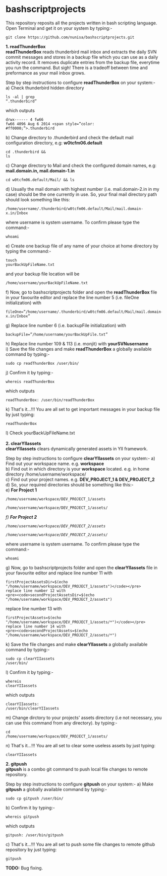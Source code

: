# bashscriptprojects
This repository reposits all the projects written in bash scripting language.<br>
Open Terminal and get it on your system by typing:-
<pre><code>git clone https://github.com/nunisa/bashscriptprojects.git</code></pre>

<strong>1. readThunderBox</strong><br>
<strong>readThunderBox</strong> reads thunderbird mail inbox and extracts the daily SVN commit messages and stores in a backup file which you can use as a daily activity record. It removes duplicate entries from the backup file, everytime you run the command. But sigh! There is a tradeoff between time and preformance as your mail inbox grows.<br>

Step by step instructions to configure <strong>readThunderBox</strong> on your system:-<br>
a) Check thunderbird hidden directory <pre><code>ls -al | grep “.thunderbird”</code></pre> which outputs <pre><code>drwx------   4 fw66 fw66      4096 Aug  6  2014 <span style=”color: #ff0000;”>.thunderbird</span></code></pre>
b) Change directory to .thunderbird and check the default mail configuration directory, e.g: <strong>w0tcfm06.default</strong> <pre><code>cd .thunderbird && ls</code></pre>
c) Change directory to Mail and check the configured domain names, e.g: <strong>mail.domain.in, mail.domain-1.in</strong> <pre><code>cd w0tcfm06.default/Mail/ && ls</code></pre>
d) Usually the mail domain with highest number (i.e. mail.domain-2.in in my case) should be the one currently in use. So, your final mail directory path should look something like this: <pre><code>/home/username/.thunderbird/w0tcfm06.default/Mail/mail.domain-x.in/Inbox</code></pre> where username is system username. To confirm please type the command:- <pre><code>whoami</code></pre>
e) Create one backup file of any name of your choice at home directory by typing the command:- <pre><code>touch yourBackUpFileName.txt</code></pre> and your backup file location will be <pre><code>/home/username/yourBackUpFileName.txt</code></pre>
f) Now, go to bashscriptprojects folder and open the <strong>readThunderBox</strong> file in your favourite editor and replace the line number 5 (i.e. fileOne initialization) with <pre><code>fileOne=”/home/username/.thunderbird/w0tcfm06.default/Mail/mail.domain-x.in/Inbox”</code></pre>
g) Replace line number 6 (i.e. backupFile initialization) with <pre><code>backupFile=”/home/username/yourBackUpFile.txt”</code></pre>
h) Replace line number 109 & 113 (i.e. monjit) with <strong>yourSVNusername</strong><br> 
i) Save the file changes and make <strong>readThunderBox</strong> a globally available command by typing:- <pre><code>sudo cp readThunderBox /user/bin/</code></pre>
j) Confirm it by typing:- <pre><code>whereis readThunderBox</code></pre> which outputs <pre><code>readThunderBox: /user/bin/readThunderBox</code></pre>
k) That's it...!!! You are all set to get important messages in your backup file by just typing: <pre><code>readThunderBox</code></pre>
l) Check yourBackUpFileName.txt<br><br>
<strong>2. clearYIIassets</strong><br>
<strong>clearYIIassets</strong> clears dynamically generated assets in YII framework.<br>

Step by step instructions to configure <strong>clearYIIassets</strong> on your system:-
a) Find out your workspace name. e.g. <strong>workspace</strong><br>
b) Find out in which directory is your <strong>workspace</strong> located. e.g. in home directory /home/username/workspace/<br>
c) Find out your project names. e.g. <strong>DEV_PROJECT_1 & DEV_PROJECT_2</strong><br>
d) So, your required directories should be something like this:- <br>
e) <strong>For Project 1</strong><pre><code>/home/username/workspace/DEV_PROJECT_1/assets</code></pre><pre><code>/home/username/workspace/DEV_PROJECT_1/assets/*</code></pre>
f) <strong>For Project 2</strong><pre><code>/home/username/workspace/DEV_PROJECT_2/assets</code></pre><pre><code>/home/username/workspace/DEV_PROJECT_2/assets/*</code></pre> where username is system username. To confirm please type the command:- <pre><code>whoami</code></pre>
g) Now, go to bashscriptprojects folder and open the <strong>clearYIIassets</strong> file in your favourite editor and replace line number 11 with <pre><code>firstProjectAssetsDir=$(echo "/home/username/workspace/DEV_PROJECT_1/assets")</code></pre> replace line number 12 with <pre><code>secondProjectAssetsDir=$(echo "/home/username/workspace/DEV_PROJECT_2/assets")</code></pre> replace line number 13 with <pre><code>firstProjectAssets=$(echo "/home/username/workspace/DEV_PROJECT_1/assets/*")</code></pre> replace line number 14 with <pre><code>secondProjectAssets=$(echo "/home/username/workspace/DEV_PROJECT_2/assets/*")</code></pre>
k) Save the file changes and make <strong>clearYIIassets</strong> a globally available command by typing:- <pre><code>sudo cp clearYIIassets /user/bin/</code></pre>
l) Confirm it by typing:- <pre><code>whereis clearYIIassets</code></pre> which outputs <pre><code>clearYIIassets: /user/bin/clearYIIassets</code></pre>
m) Change dirctory to your projects' assets directory (i.e not necessary, you can use this command from any directory). by typing:- <pre><code>cd /home/username/workspace/DEV_PROJECT_1/assets/</code></pre>
n) That's it...!!! You are all set to clear some useless assets by just typing: <pre><code>clearYIIassets</code></pre>
<strong>2. gitpush</strong><br>
<strong>gitpush</strong> is a combo git command to push local file changes to remote repository.<br>

Step by step instructions to configure <strong>gitpush</strong> on your system:-
a) Make <strong>gitpush</strong> a globally available command by typing:- <pre><code>sudo cp gitpush /user/bin/</code></pre>
b) Confirm it by typing:- <pre><code>whereis gitpush</code></pre> which outputs <pre><code>gitpush: /user/bin/gitpush</code></pre>
c) That's it...!!! You are all set to push some file changes to remote github repository by just typing: <pre><code>gitpush</code></pre>

<strong>TODO:</strong> Bug fixing.<br>
